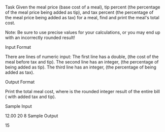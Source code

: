 Task 
Given the meal price (base cost of a meal), tip percent (the percentage of the meal price being added as tip), and tax percent (the percentage of the meal price being added as tax) for a meal, find and print the meal's total cost.

Note: Be sure to use precise values for your calculations, or you may end up with an incorrectly rounded result!

Input Format

There are  lines of numeric input: 
The first line has a double,  (the cost of the meal before tax and tip). 
The second line has an integer,  (the percentage of  being added as tip). 
The third line has an integer,  (the percentage of  being added as tax).

Output Format

Print the total meal cost, where  is the rounded integer result of the entire bill ( with added tax and tip).

Sample Input

12.00
20
8
Sample Output

15
